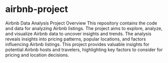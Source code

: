 # airbnb-project
Airbnb Data Analysis Project
Overview
This repository contains the code and data for analyzing Airbnb listings. The project aims to explore, analyze, and visualize Airbnb data to uncover insights and trends.
The analysis reveals insights into pricing patterns, popular locations, and factors influencing Airbnb listings.
This project provides valuable insights for potential Airbnb hosts and travelers, highlighting key factors to consider for pricing and location decisions.
